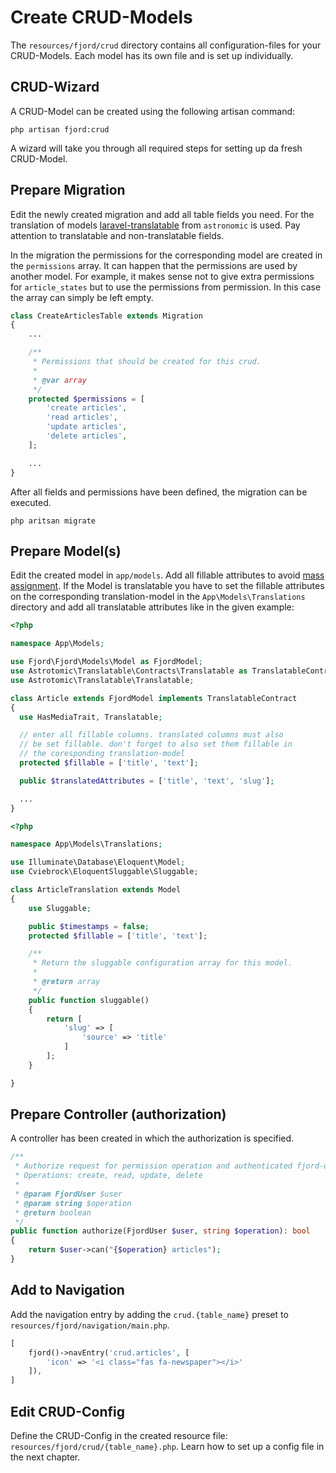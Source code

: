 # Create CRUD-Models

The `resources/fjord/crud` directory contains all configuration-files for your CRUD-Models. Each model has its own file and is set up individually.

## CRUD-Wizard

A CRUD-Model can be created using the following artisan command:

```shell
php artisan fjord:crud
```

A wizard will take you through all required steps for setting up da fresh CRUD-Model.

## Prepare Migration

Edit the newly created migration and add all table fields you need. For the translation of models [laravel-translatable](https://docs.astrotomic.info/laravel-translatable/installation#migrations) from `astronomic` is used. Pay attention to translatable and non-translatable fields.

In the migration the permissions for the corresponding model are created in the `permissions` array. It can happen that the permissions are used by another model. For example, it makes sense not to give extra permissions for `article_states` but to use the permissions from permission. In this case the array can simply be left empty.

```php
class CreateArticlesTable extends Migration
{
    ...

    /**
     * Permissions that should be created for this crud.
     *
     * @var array
     */
    protected $permissions = [
        'create articles',
        'read articles',
        'update articles',
        'delete articles',
    ];

    ...
}
```

After all fields and permissions have been defined, the migration can be executed.

```shell
php aritsan migrate
```

## Prepare Model(s)

Edit the created model in `app/models`. Add all fillable attributes to avoid [mass assignment](https://laravel.com/docs/5.8/eloquent#mass-assignment). If the Model is translatable you have to set the fillable attributes on the corresponding translation-model in the `App\Models\Translations` directory and add all translatable attributes like in the given example:

```php
<?php

namespace App\Models;

use Fjord\Fjord\Models\Model as FjordModel;
use Astrotomic\Translatable\Contracts\Translatable as TranslatableContract;
use Astrotomic\Translatable\Translatable;

class Article extends FjordModel implements TranslatableContract
{
  use HasMediaTrait, Translatable;

  // enter all fillable columns. translated columns must also
  // be set fillable. don't forget to also set them fillable in
  // the coresponding translation-model
  protected $fillable = ['title', 'text'];

  public $translatedAttributes = ['title', 'text', 'slug'];

  ...
}
```

```php
<?php

namespace App\Models\Translations;

use Illuminate\Database\Eloquent\Model;
use Cviebrock\EloquentSluggable\Sluggable;

class ArticleTranslation extends Model
{
    use Sluggable;

    public $timestamps = false;
    protected $fillable = ['title', 'text'];

    /**
     * Return the sluggable configuration array for this model.
     *
     * @return array
     */
    public function sluggable()
    {
        return [
            'slug' => [
                'source' => 'title'
            ]
        ];
    }

}
```

## Prepare Controller (authorization)

A controller has been created in which the authorization is specified.

```php
/**
 * Authorize request for permission operation and authenticated fjord-user.
 * Operations: create, read, update, delete
 *
 * @param FjordUser $user
 * @param string $operation
 * @return boolean
 */
public function authorize(FjordUser $user, string $operation): bool
{
    return $user->can("{$operation} articles");
}
```

## Add to Navigation

Add the navigation entry by adding the `crud.{table_name}` preset to `resources/fjord/navigation/main.php`.

```php
[
    fjord()->navEntry('crud.articles', [
        'icon' => '<i class="fas fa-newspaper"></i>'
    ]),
]
```

## Edit CRUD-Config

Define the CRUD-Config in the created resource file: `resources/fjord/crud/{table_name}.php`. Learn how to set up a config file in the next chapter.
